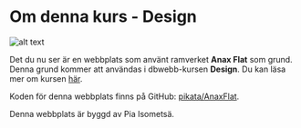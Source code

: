 Om denna kurs - **Design**
==============================================

![alt text](img/ram.png)

Det du nu ser är en webbplats som använt ramverket **Anax Flat** som grund. Denna grund kommer att användas i dbwebb-kursen **Design**. Du kan läsa mer om kursen [här](http://dbwebb.se/design).

Koden för denna webbplats finns på GitHub: [pikata/AnaxFlat](https://github.com/pikata/AnaxFlat).

Denna webbplats är byggd av Pia Isometsä.
